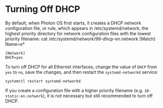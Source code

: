 # Turning Off DHCP

By default, when Photon OS first starts, it creates a DHCP network configuration file, or rule, which appears in /etc/systemd/network, the highest priority directory for network configuration files with the lowest priority filename:
	cat /etc/systemd/network/99-dhcp-en.network
	[Match]
	Name=e*

	[Network]
	DHCP=yes

To turn off DHCP for all Ethernet interfaces, change the value of `DHCP` from `yes` to `no`, save the changes, and then restart the `systemd-networkd` service: 

	systemctl restart systemd-networkd

If you create a configuration file with a higher priority filename (e.g. `10-static-en.network`), it is not necessary but still recommended to turn off DHCP.

